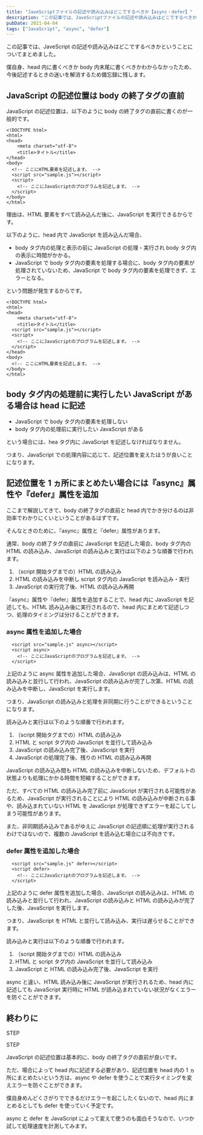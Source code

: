 ```yaml
---
title: "JaveScriptファイルの記述や読み込みはどこでするべきか【async・defer】"
description: "この記事では、JaveScriptファイルの記述や読み込みはどこでするべきかということについてまとめています。head内に書くべきかbody内末尾に書くべきか迷いを解消する助けになれば幸いです。"
pubDate: 2021-04-04
tags: ["JavaScript", "async", "defer"]
---
```


この記事では、JaveScript の記述や読み込みはどこでするべきかということについてまとめました。

僕自身、head 内に書くべきか body 内末尾に書くべきかわからなかったため、今後記述するときの迷いを解消するため備忘録に残します。

## JavaScript の記述位置は body の終了タグの直前

JavaScript の記述位置は、以下のように body の終了タグの直前に書くのが一般的です。

```
<!DOCTYPE html>
<html>
<head>
	<meta charset="utf-8">
	<title>タイトル</title>
</head>
<body>
  <!-- ここにHTML要素を記述します。 -->
  <script src="sample.js"></script>
  <script>
    <!-- ここにJavaScriptのプログラムを記述します。 -->
  </script>
</body>
</html>
```

理由は、HTML 要素をすべて読み込んだ後に、JavaScript を実行できるからです。

以下のように、head 内で JavaScript を読み込んだ場合、

-   body タグ内の処理と表示の前に JavaScript の処理・実行され body タグ内の表示に時間がかかる。
-   JavaScript で body タグ内の要素を処理する場合に、body タグ内の要素が処理されていないため、JavaScript で body タグ内の要素を処理できず、エラーとなる。

という問題が発生するからです。

```
<!DOCTYPE html>
<html>
<head>
	<meta charset="utf-8">
	<title>タイトル</title>
  <script src="sample.js"></script>
  <script>
    <!-- ここにJavaScriptのプログラムを記述します。 -->
  </script>
</head>
<body>
  <!-- ここにHTML要素を記述します。 -->
</body>
</html>
```

## body タグ内の処理前に実行したい JavaScript がある場合は head に記述

-   JavaScript で body タグ内の要素を処理しない
-   body タグ内の処理前に実行したい JavaScript がある

という場合には、hea タグ内に JavaScript を記述しなければなりません。

つまり、JavaScript での処理内容に応じて、記述位置を変えたほうが良いことになります。

## 記述位置を 1 ヵ所にまとめたい場合には『async』属性や『defer』属性を追加

ここまで解説してきて、body の終了タグの直前と head 内でかき分けるのは非効率でわかりにくいということがあるはずです。

そんなときのために、『async』属性と『defer』属性があります。

通常、body の終了タグの直前に JavaScript を記述した場合、body タグ内の HTML の読み込み、JavaScript の読み込みと実行は以下のような順番で行われます。

1. （script 開始タグまでの）HTML の読み込み
2. HTML の読み込みを中断し script タグ内の JavaScript を読み込み・実行
3. JavaScript の実行完了後、HTML の読み込み再開

『async』属性や『defer』属性を追加することで、head 内に JavaScript を記述しても、HTML 読み込み後に実行されるので、head 内にまとめて記述しつつ、処理のタイミングは分けることができます。

### async 属性を追加した場合

```
  <script src="sample.js" async></script>
  <script async>
    <!-- ここにJavaScriptのプログラムを記述します。 -->
  </script>
```

上記のように async 属性を追加した場合、JavaScript の読み込みは、HTML の読み込みと並行して行われ、JavaScript の読み込みが完了し次第、HTML の読み込みを中断し、JavaScript を実行します。

つまり、JavaScript の読み込みと処理を非同期に行うことができるということになります。

読み込みと実行は以下のような順番で行われます。

1. （script 開始タグまでの）HTML の読み込み
2. HTML と script タグ内の JavaScript を並行して読み込み
3. JavaScript の読み込み完了後、JavaScript を実行
4. JavaScript の処理完了後、残りの HTML の読み込み再開

JavaScript の読み込み間も HTML の読み込みを中断しないため、デフォルトの状態よりも処理にかかる時間を短縮することができます。

ただ、すべての HTML の読み込み完了前に JavaScript が実行される可能性があるため、JavaScript が実行されることにより HTML の読み込みが中断される事や、読み込まれていない HTML を JavaScript が処理できずエラーを起こしてしまう可能性があります。

また、非同期読み込みであるがゆえに JavaScript の記述順に処理が実行されるわけではないので、複数の JavaScript を読み込む場合には不向きです。

### defer 属性を追加した場合

```
  <script src="sample.js" defer></script>
  <script defer>
    <!-- ここにJavaScriptのプログラムを記述します。 -->
  </script>
```

上記のように defer 属性を追加した場合、JavaScript の読み込みは、HTML の読み込みと並行して行われ、JavaScript の読み込みと HTML の読み込みが完了した後、JavaScript を実行します。

つまり、JavaScript を HTML と並行して読み込み、実行は遅らせることができます。

読み込みと実行は以下のような順番で行われます。

1. （script 開始タグまでの）HTML の読み込み
2. HTML と script タグ内の JavaScript を並行して読み込み
3. JavaScript と HTML の読み込み完了後、JavaScript を実行

async と違い、HTML 読み込み後に JavaScript が実行されるため、head 内に記述しても JavaScript 実行時に HTML が読み込まれていない状況がなくエラーを防ぐことができます。

## 終わりに

STEP

STEP

JavaScript の記述位置は基本的に、body の終了タグの直前が良いです。

ただ、場合によって head 内に記述する必要があり、記述位置を head 内の 1 ヵ所にまとめたいという方は、async や defer を使うことで実行タイミングを変えエラーを防ぐことができます。

僕自身めんどくさがりでできるだけエラーを起こしたくないので、head 内にまとめるとしても defer を使っていく予定です。

async と defer を JavaScript によって変えて使うのも面白そうなので、いつか試して処理速度を計測してみます。
